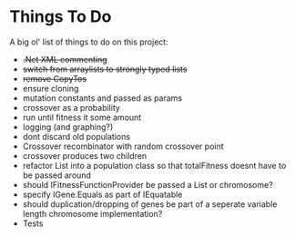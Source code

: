 # Things To Do

A big ol' list of things to do on this project:

* ~~.Net XML commenting~~
* ~~switch from arraylists to strongly typed lists~~
* ~~remove CopyTos~~
* ensure cloning
* mutation constants and passed as params
* crossover as a probability
* run until fitness it some amount
* logging (and graphing?)
* dont discard old populations
* Crossover recombinator with random crossover point
* crossover produces two children
* refactor List<chromosome> into a population class so that totalFitness doesnt have to be passed around
* should IFitnessFunctionProvider be passed a List<Gene> or chromosome?
* specify IGene.Equals as part of IEquatable
* should duplication/dropping of genes be part of a seperate variable length chromosome implementation?
* Tests
